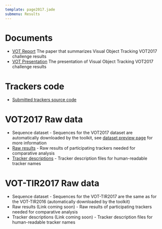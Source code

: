 ```yaml
---
template: page2017.jade
submenu: Results
---
```


# Documents

-   [VOT Report](http://openaccess.thecvf.com/content_ICCV_2017_workshops/papers/w28/Kristan_The_Visual_Object_ICCV_2017_paper.pdf) The paper that summarizes Visual Object Tracking VOT2017 challenge results
-   [VOT Presentation](http://data.votchallenge.net/vot2017/presentations/vot2017_presentation.pdf) The presentation of Visual Object Tracking VOT2017 challenge results

# Trackers code

-   [Submitted trackers source code](trackers.html)

# VOT2017 Raw data

-   Sequence dataset - Sequences for the VOT2017 dataset are automatically downloaded by the toolkit, see [dataset preview page](/vot2017/dataset.html) for more information
-   [Raw results](http://data.votchallenge.net/vot2017/vot2017_results.zip) - Raw results of participating trackers needed for comparative analysis
-   [Tracker descriptions](http://data.votchallenge.net/vot2017/vot2017_trackers.zip) - Tracker description files for human-readable tracker names

# VOT-TIR2017 Raw data

-   Sequence dataset - Sequences for the VOT-TIR2017 are the same as for the VOT-TIR2016 (automatically downloaded by the toolkit)
-   Raw results (Link coming soon) - Raw results of participating trackers needed for comparative analysis
-   Tracker descriptions (Link coming soon) - Tracker description files for human-readable tracker names
